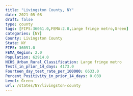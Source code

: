 ```yaml
---
title: "Livingston County, NY"
date: 2021-05-08
draft: false
type: county
tags: [FIPS:36051.0,FEMA:2.0,Large fringe metro,Green]
categories: [NY]
County: Livingston County
State: NY
FIPS: 36051.0
FEMA_Region: 2.0
Population: 62914.0
NCHS_Urban_Rural_Classification: Large fringe metro
Tests_in_prior_14_days: 4173.0
Fourteen_day_test_rate_per_100000: 6633.0
Percent_Positivity_in_prior_14_days: 0.039
Level: Green
url: /states/NY/livingston-county
---
```




